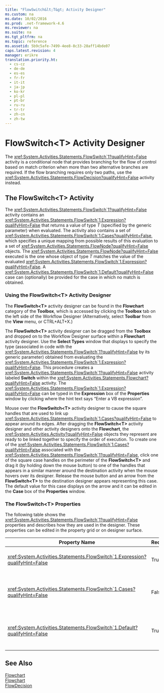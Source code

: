 ```yaml
---
title: "FlowSwitch&lt;T&gt; Activity Designer"
ms.custom: na
ms.date: 10/02/2016
ms.prod: .net-framework-4.6
ms.reviewer: na
ms.suite: na
ms.tgt_pltfrm: na
ms.topic: reference
ms.assetid: 5b9c5afe-7499-4ee8-8c33-28aff14bde07
caps.latest.revision: 4
manager: erikre
translation.priority.ht: 
  - cs-cz
  - de-de
  - es-es
  - fr-fr
  - it-it
  - ja-jp
  - ko-kr
  - pl-pl
  - pt-br
  - ru-ru
  - tr-tr
  - zh-cn
  - zh-tw
---
```

# FlowSwitch&lt;T&gt; Activity Designer
The <xref:System.Activities.Statements.FlowSwitch`1?qualifyHint=False> activity is a conditional node that provides branching for the flow of control based on match criterion when more than two alternative branches are required. If the flow branching requires only two paths, use the <xref:System.Activities.Statements.FlowDecision?qualifyHint=False> activity instead.  
  
## The FlowSwitch<T\> Activity  
 The <xref:System.Activities.Statements.FlowSwitch`1?qualifyHint=False> activity contains an <xref:System.Activities.Statements.FlowSwitch`1.Expression?qualifyHint=False> that returns a value of type *T* (specified by the generic parameter) when evaluated. The activity also contains a set of <xref:System.Activities.Statements.FlowSwitch`1.Cases?qualifyHint=False>, which specifies a unique mapping from possible results of this evaluation to a set of <xref:System.Activities.Statements.FlowNode?qualifyHint=False> objects. The <xref:System.Activities.Statements.FlowNode?qualifyHint=False> executed is the one whose object of type *T* matches the value of the evaluated <xref:System.Activities.Statements.FlowSwitch`1.Expression?qualifyHint=False>. A <xref:System.Activities.Statements.FlowSwitch`1.Default?qualifyHint=False> case can (optionally) be provided for the case in which no match is obtained.  
  
### Using the FlowSwitch<T\> Activity Designer  
 The **FlowSwitch<T\>** activity designer can be found in the **Flowchart** category of the **Toolbox**, which is accessed by clicking the **Toolbox** tab on the left side of the Workflow Designer (Alternatively, select **Toolbar** from the **View** menu, or CTRL+ALT+X.)  
  
 The **FlowSwitch<T\>** activity designer can be dragged from the **Toolbox** and dropped on to the Workflow Designer surface within a **Flowchart** activity designer. Use the **Select Types** window that displays to specify the type (associated in code with the <xref:System.Activities.Statements.FlowSwitch`1?qualifyHint=False> by its generic parameter) obtained from evaluating the <xref:System.Activities.Statements.FlowSwitch`1.Expression?qualifyHint=False>. This procedure creates a <xref:System.Activities.Statements.FlowSwitch`1?qualifyHint=False> activity labeled **Switch** within the <xref:System.Activities.Statements.Flowchart?qualifyHint=False> activity. The <xref:System.Activities.Statements.FlowSwitch`1.Expression?qualifyHint=False> can be typed in the **Expression** box of the **Properties** window by clicking where the hint text says “Enter a VB expression”.  
  
 Mouse over the **FlowSwitch<T\>** activity designer to cause the square handles that are used to link up <xref:System.Activities.Statements.FlowSwitch`1.Cases?qualifyHint=False> to appear around its edges. After dragging the **FlowSwitch<T\>** activity designer and other activity designers onto the **Flowchart**, the <xref:System.Activities.Activity?qualifyHint=False> objects they represent are ready to be linked together to specify the order of execution. To create one of the <xref:System.Activities.Statements.FlowSwitch`1.Cases?qualifyHint=False> associated with the <xref:System.Activities.Statements.FlowSwitch`1?qualifyHint=False>, click one of the square case handles on the perimeter of the **FlowSwitch<T\>** and drag it (by holding down the mouse button) to one of the handles that appears in a similar manner around the destination activity when the mouse hovers over its designer. Release the mouse button and an arrow from the **FlowSwitch<T\>** to the destination designer appears representing this case. The default value for this case displays on the arrow and it can be edited in the **Case** box of the **Properties** window.  
  
### The FlowSwitch<T\> Properties  
 The following table shows the <xref:System.Activities.Statements.FlowSwitch`1?qualifyHint=False> properties and describes how they are used in the designer. These properties can be edited in the property grid or on designer surface.  
  
|Property Name|Required|Usage|  
|-------------------|--------------|-----------|  
|<xref:System.Activities.Statements.FlowSwitch`1.Expression?qualifyHint=False>|True|Specifies the expression that is evaluated to determine which of the <xref:System.Activities.Statements.FlowSwitch`1.Cases?qualifyHint=False> to switch to in the path of execution.|  
|<xref:System.Activities.Statements.FlowSwitch`1.Cases?qualifyHint=False>|False|Specifies a unique mapping from possible results obtained from evaluating the <xref:System.Activities.Statements.FlowSwitch`1.Expression?qualifyHint=False> to a set of <xref:System.Activities.Statements.FlowNode?qualifyHint=False> objects.|  
|<xref:System.Activities.Statements.FlowSwitch`1.Default?qualifyHint=False>|True|Specifies the mapping when the evaluation of the <xref:System.Activities.Statements.FlowSwitch`1.Expression?qualifyHint=False> does not match one of the values contained in the <xref:System.Activities.Statements.FlowSwitch`1.Cases?qualifyHint=False> object.|  
  
## See Also  
 [Flowchart](../WF_Design/Flowchart-Activity-Designers.md)   
 [Flowchart](../WF_Design/Flowchart-Activity-Designer.md)   
 [FlowDecision](../WF_Design/FlowDecision-Activity-Designer.md)